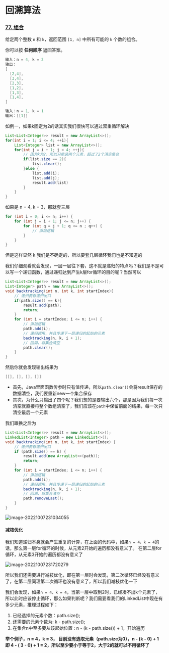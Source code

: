 # 回溯算法

### [77. 组合](https://leetcode.cn/problems/combinations/)

给定两个整数 `n` 和 `k`，返回范围 `[1, n]` 中所有可能的 `k` 个数的组合。

你可以按 **任何顺序** 返回答案。

```java
输入：n = 4, k = 2
输出：
[
  [2,4],
  [3,4],
  [2,3],
  [1,2],
  [1,3],
  [1,4],
]
```

```java
输入：n = 1, k = 1
输出：[[1]]
```

如例一，如果k固定为2的话其实我们很快可以通过双重循环解决

```java
List<List<Integer>> result = new ArrayList<>();
for(int i = 1; i <= 4; ++i){
    List<Integer> list = new ArrayList<>();
    for(int j = i + 1; j < 4; ++j){
        // 因为k为2，所以只能装两个元素，超过了2个清空集合
        if(list.size == 2){
            list.clear();
        }else {
            list.add(i);
            list.add(j);
            result.add(list)
        }
    }
}
```

如果是 n = 4, k = 3，那就套三层

```java
for (int i = 0; i <= n; i++) {
    for (int j = i + 1; j <= n; j++) {
        for (int q = j + 1; q <= n ; q++) {
            // 添加逻辑
        }
    }
}
```

但是这样显然 k 我们是不确定的，所以要套几层循环我们也是不知道的

我们仔细观看就会发现，一层一层往下套，这不就是递归的特点吗？我们是不是可以写一个递归函数，通过递归达到产生k层for循环的目的呢？当然可以

```java
List<List<Integer>> result = new ArrayList<>();
List<Integer> path = new ArrayList<>();
void backtracking(int n, int k, int startIndex){
    // 递归要有递归出口
    if(path.size() == k){
        result.add(path);
        return;
    }
    for (int i = startIndex; i <= n; i++) {
        // 添加逻辑
        path.add(i);
        // 递归调用，并且传递下一层递归的起始的元素
        backtracking(n, k, i + 1);
        // 回溯，将集合清空
        path.clear();
    }
}
```

然后你就会发现输出结果为

```java
[[], [], [], []]
```

- 首先，Java里面函数传参时只有值传递，所以`path.clear()`会将result保存的数据清空，我们要重新new一个集合保存
- 其次，为什么只输出了四个呢？我们想的是要输出六个，那是因为我们每一次清空就直接将整个数组清空了，我们应该在`path`中保留前面的结果，每一次只清空最后一个元素

我们跟换之后为

```java
List<List<Integer>> result = new ArrayList<>();
LinkedList<Integer> path = new LinkedList<>();
void backtracking(int n, int k, int startIndex) {
    // 递归要有递归出口
    if (path.size() == k) {
        result.add(new ArrayList<>(path));
        return;
    }
    for (int i = startIndex; i <= n; i++) {
        // 添加逻辑
        path.add(i);
        // 递归调用，并且传递下一层递归的起始的元素
        backtracking(n, k, i + 1);
        // 回溯，将集合清空
        path.removeLast();
    }
}
```



![image-20221007231034055](https://cdn.fengxianhub.top/resources-master/202210072310145.png)

#### 减枝优化

我们知道递归本身就会产生重复的计算，在上面的代码中，如果`n = 4，k = 4`的话，那么第一层for循环的时候，从元素2开始的遍历都没有意义了。 在第二层for循环，从元素3开始的遍历都没有意义了

![image-20221007231720279](https://cdn.fengxianhub.top/resources-master/202210072317364.png)

 所以我们还需要进行减枝优化，即在第一层时会发现，第二次循环已经没有意义了，在第二层同理第二次循环也没有意义了，所以我们减枝优化一下

我们会发现，如果`n = 4，k = 4`，当第一层中取到2时，已经凑不出k个元素了，所以此时应该停止循环，那么如果判断呢？我们需要看我们的LinkedList中现在有多少元素，推理过程如下：

1. 已经选择的元素个数：path.size();
2. 还需要的元素个数为: k - path.size();
3. 在集合n中至多要从该起始位置 : n - (k - path.size()) + 1，开始遍历

**举个例子，n = 4，k = 3， 目前没有选取元素（path.size为0），n - (k - 0) + 1 即 4 - ( 3 - 0) + 1 = 2，所以至少要小于等于2，大于2的就可以不用循环了**

```java
```

